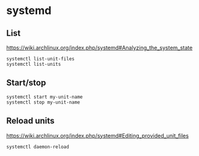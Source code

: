 # systemd

## List

<https://wiki.archlinux.org/index.php/systemd#Analyzing_the_system_state>

    systemctl list-unit-files
    systemctl list-units

## Start/stop

    systemctl start my-unit-name
    systemctl stop my-unit-name

## Reload units

<https://wiki.archlinux.org/index.php/systemd#Editing_provided_unit_files>

    systemctl daemon-reload
